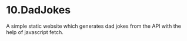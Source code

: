 # 10.DadJokes

A simple static website which generates dad jokes from the API with the help of javascript fetch.
